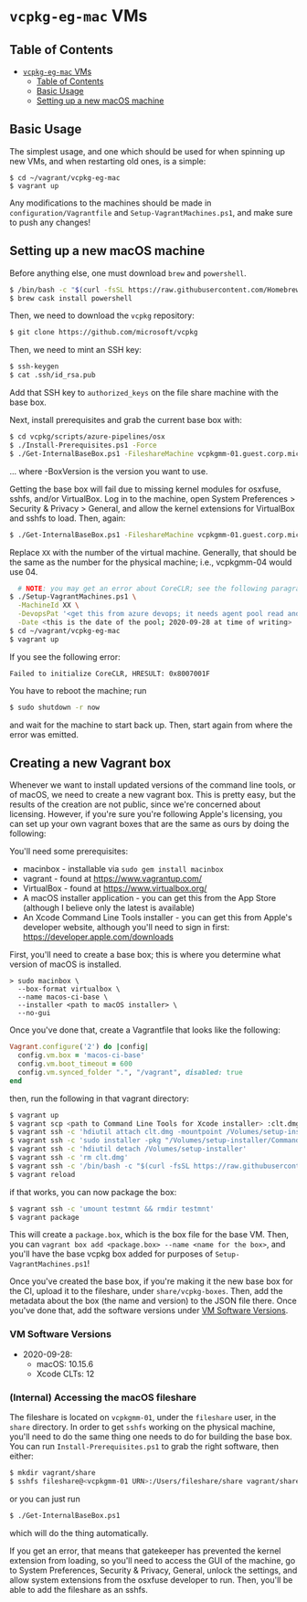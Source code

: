 # `vcpkg-eg-mac` VMs

## Table of Contents

- [`vcpkg-eg-mac` VMs](#vcpkg-eg-mac-vms)
  - [Table of Contents](#table-of-contents)
  - [Basic Usage](#basic-usage)
  - [Setting up a new macOS machine](#setting-up-a-new-macos-machine)

## Basic Usage

The simplest usage, and one which should be used for when spinning up
new VMs, and when restarting old ones, is a simple:

```
$ cd ~/vagrant/vcpkg-eg-mac
$ vagrant up
```

Any modifications to the machines should be made in `configuration/Vagrantfile`
and `Setup-VagrantMachines.ps1`, and make sure to push any changes!

## Setting up a new macOS machine

Before anything else, one must download `brew` and `powershell`.

```sh
$ /bin/bash -c "$(curl -fsSL https://raw.githubusercontent.com/Homebrew/install/master/install.sh)"
$ brew cask install powershell
```

Then, we need to download the `vcpkg` repository:

```sh
$ git clone https://github.com/microsoft/vcpkg
```

Then, we need to mint an SSH key:

```sh
$ ssh-keygen
$ cat .ssh/id_rsa.pub
```

Add that SSH key to `authorized_keys` on the file share machine with the base box.

Next, install prerequisites and grab the current base box with:
```sh
$ cd vcpkg/scripts/azure-pipelines/osx
$ ./Install-Prerequisites.ps1 -Force
$ ./Get-InternalBaseBox.ps1 -FileshareMachine vcpkgmm-01.guest.corp.microsoft.com -BoxVersion 2020-09-28
```

... where -BoxVersion is the version you want to use.

Getting the base box will fail due to missing kernel modules for osxfuse, sshfs, and/or VirtualBox.
Log in to the machine, open System Preferences > Security & Privacy > General, and allow the kernel
extensions for VirtualBox and sshfs to load. Then, again:

```sh
$ ./Get-InternalBaseBox.ps1 -FileshareMachine vcpkgmm-01.guest.corp.microsoft.com -BoxVersion 2020-09-28
```

Replace `XX` with the number of
the virtual machine. Generally, that should be the same as the number
for the physical machine; i.e., vcpkgmm-04 would use 04.

```sh
  # NOTE: you may get an error about CoreCLR; see the following paragraph if you do
$ ./Setup-VagrantMachines.ps1 \
  -MachineId XX \
  -DevopsPat '<get this from azure devops; it needs agent pool read and manage access>' \
  -Date <this is the date of the pool; 2020-09-28 at time of writing>
$ cd ~/vagrant/vcpkg-eg-mac
$ vagrant up
```

If you see the following error:

```
Failed to initialize CoreCLR, HRESULT: 0x8007001F
```

You have to reboot the machine; run

```sh
$ sudo shutdown -r now
```

and wait for the machine to start back up. Then, start again from where the error was emitted.

## Creating a new Vagrant box

Whenever we want to install updated versions of the command line tools,
or of macOS, we need to create a new vagrant box.
This is pretty easy, but the results of the creation are not public,
since we're concerned about licensing.
However, if you're sure you're following Apple's licensing,
you can set up your own vagrant boxes that are the same as ours by doing the following:

You'll need some prerequisites:

- macinbox - installable via `sudo gem install macinbox`
- vagrant - found at <https://www.vagrantup.com/>
- VirtualBox - found at <https://www.virtualbox.org/>
- A macOS installer application - you can get this from the App Store (although I believe only the latest is available)
- An Xcode Command Line Tools installer - you can get this from Apple's developer website,
  although you'll need to sign in first: <https://developer.apple.com/downloads>

First, you'll need to create a base box;
this is where you determine what version of macOS is installed.

```
> sudo macinbox \
  --box-format virtualbox \
  --name macos-ci-base \
  --installer <path to macOS installer> \
  --no-gui
```

Once you've done that, create a Vagrantfile that looks like the following:

```rb
Vagrant.configure('2') do |config|
  config.vm.box = 'macos-ci-base'
  config.vm.boot_timeout = 600
  config.vm.synced_folder ".", "/vagrant", disabled: true
end
```

then, run the following in that vagrant directory:

```sh
$ vagrant up
$ vagrant scp <path to Command Line Tools for Xcode installer> :clt.dmg
$ vagrant ssh -c 'hdiutil attach clt.dmg -mountpoint /Volumes/setup-installer'
$ vagrant ssh -c 'sudo installer -pkg "/Volumes/setup-installer/Command Line Tools.pkg" -target /'
$ vagrant ssh -c 'hdiutil detach /Volumes/setup-installer'
$ vagrant ssh -c 'rm clt.dmg'
$ vagrant ssh -c '/bin/bash -c "$(curl -fsSL https://raw.githubusercontent.com/Homebrew/install/master/install.sh)"'
$ vagrant reload
```

if that works, you can now package the box:

```sh
$ vagrant ssh -c 'umount testmnt && rmdir testmnt'
$ vagrant package
```

This will create a `package.box`, which is the box file for the base VM.
Then, you can `vagrant box add <package.box> --name <name for the box>`,
and you'll have the base vcpkg box added for purposes of `Setup-VagrantMachines.ps1`!

Once you've created the base box, if you're making it the new base box for the CI,
upload it to the fileshare, under `share/vcpkg-boxes`.
Then, add the metadata about the box (the name and version) to the JSON file there.
Once you've done that, add the software versions under [VM Software Versions](#vm-software-versions).

### VM Software Versions

* 2020-09-28:
  * macOS: 10.15.6
  * Xcode CLTs: 12

### (Internal) Accessing the macOS fileshare

The fileshare is located on `vcpkgmm-01`, under the `fileshare` user, in the `share` directory.
In order to get `sshfs` working on the physical machine,
you'll need to do the same thing one needs to do for building the base box.
You can run `Install-Prerequisites.ps1` to grab the right software, then either:

```sh
$ mkdir vagrant/share
$ sshfs fileshare@<vcpkgmm-01 URN>:/Users/fileshare/share vagrant/share
```

or you can just run

```sh
$ ./Get-InternalBaseBox.ps1
```

which will do the thing automatically.

If you get an error, that means that gatekeeper has prevented the kernel extension from loading,
so you'll need to access the GUI of the machine, go to System Preferences,
Security & Privacy, General, unlock the settings,
and allow system extensions from the osxfuse developer to run.
Then, you'll be able to add the fileshare as an sshfs.
